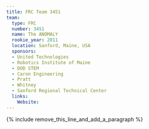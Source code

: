 ```yaml
---
title: FRC Team 3451
team:
  type: FRC
  number: 3451
  name: The ANOMALY
  rookie_year: 2011
  location: Sanford, Maine, USA
  sponsors:
  - United Technologies
  - Robotics Institute of Maine
  - DOD STEM
  - Caron Engineering
  - Pratt
  - Whitney
  - Sanford Regional Technical Center
  links:
    Website:
---
```


{% include remove_this_line_and_add_a_paragraph %}